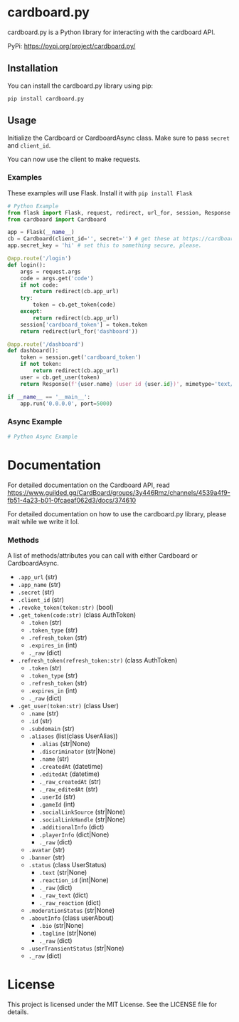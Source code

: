 # cardboard.py

cardboard.py is a Python library for interacting with the cardboard API.

PyPi: https://pypi.org/project/cardboard.py/

## Installation

You can install the cardboard.py library using pip:

`pip install cardboard.py`

## Usage

Initialize the Cardboard or CardboardAsync class. Make sure to pass `secret` and `client_id`.

You can now use the client to make requests.

### Examples
These examples will use Flask. Install it with `pip install Flask`

```python
# Python Example
from flask import Flask, request, redirect, url_for, session, Response
from cardboard import Cardboard

app = Flask(__name__)
cb = Cardboard(client_id='', secret='') # get these at https://cardboard.ink
app.secret_key = 'hi' # set this to something secure, please.

@app.route('/login')
def login():
    args = request.args
    code = args.get('code')
    if not code:
        return redirect(cb.app_url)
    try:
        token = cb.get_token(code)
    except:
        return redirect(cb.app_url)
    session['cardboard_token'] = token.token
    return redirect(url_for('dashboard'))

@app.route('/dashboard')
def dashboard():
    token = session.get('cardboard_token')
    if not token:
        return redirect(cb.app_url)
    user = cb.get_user(token)
    return Response(f'{user.name} (user id {user.id})', mimetype='text/plain')

if __name__ == '__main__':
    app.run('0.0.0.0', port=5000)
```

### Async Example
```python
# Python Async Example
```

# Documentation
For detailed documentation on the Cardboard API, read https://www.guilded.gg/CardBoard/groups/3y446Rmz/channels/4539a4f9-fb51-4a23-b01-0fcaeaf062d3/docs/374610

For detailed documentation on how to use the cardboard.py library, please wait while we write it lol.

### Methods
A list of methods/attributes you can call with either Cardboard or CardboardAsync.
- `.app_url` (str)
- `.app_name` (str)
- `.secret` (str)
- `.client_id` (str)
- `.revoke_token(token:str)` (bool)
- `.get_token(code:str)` (class AuthToken)
    - `.token` (str)
    - `.token_type` (str)
    - `.refresh_token` (str)
    - `.expires_in` (int)
    - `._raw` (dict)
- `.refresh_token(refresh_token:str)` (class AuthToken)
    - `.token` (str)
    - `.token_type` (str)
    - `.refresh_token` (str)
    - `.expires_in` (int)
    - `._raw` (dict)
- `.get_user(token:str)` (class User)
    - `.name` (str)
    - `.id` (str)
    - `.subdomain` (str)
    - `.aliases` (list(class UserAlias))
        - `.alias` (str|None)
        - `.discriminator` (str|None)
        - `.name` (str)
        - `.createdAt` (datetime)
        - `.editedAt` (datetime)
        - `._raw_createdAt` (str)
        - `._raw_editedAt` (str)
        - `.userId` (str)
        - `.gameId` (int)
        - `.socialLinkSource` (str|None)
        - `.socialLinkHandle` (str|None)
        - `.additionalInfo` (dict)
        - `.playerInfo` (dict|None)
        - `._raw` (dict)
    - `.avatar` (str)
    - `.banner` (str)
    - `.status` (class UserStatus)
        - `.text` (str|None)
        - `.reaction_id` (int|None)
        - `._raw` (dict)
        - `._raw_text` (dict)
        - `._raw_reaction` (dict)
    - `.moderationStatus` (str|None)
    - `.aboutInfo` (class userAbout)
        - `.bio` (str|None)
        - `.tagline` (str|None)
        - `._raw` (dict)
    - `.userTransientStatus` (str|None)
    - `._raw` (dict)

# License
This project is licensed under the MIT License. See the LICENSE file for details.
